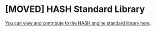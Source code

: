# [MOVED] HASH Standard Library

[You can view and contribute to the HASH engine standard library here](https://github.com/hashintel/hash/tree/master/packages/engine/stdlib).


